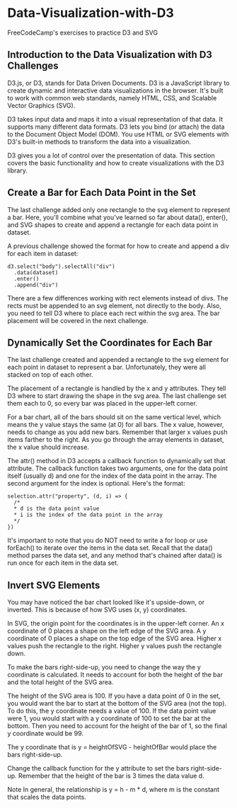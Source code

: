 # Data-Visualization-with-D3
FreeCodeCamp's exercises to practice D3 and SVG

## Introduction to the Data Visualization with D3 Challenges
D3.js, or D3, stands for Data Driven Documents. D3 is a JavaScript library to create dynamic and interactive data visualizations in the browser. It's built to work with common web standards, namely HTML, CSS, and Scalable Vector Graphics (SVG).

D3 takes input data and maps it into a visual representation of that data. It supports many different data formats. D3 lets you bind (or attach) the data to the Document Object Model (DOM). You use HTML or SVG elements with D3's built-in methods to transform the data into a visualization.

D3 gives you a lot of control over the presentation of data. This section covers the basic functionality and how to create visualizations with the D3 library.

## Create a Bar for Each Data Point in the Set
The last challenge added only one rectangle to the svg element to represent a bar. Here, you'll combine what you've learned so far about data(), enter(), and SVG shapes to create and append a rectangle for each data point in dataset.

A previous challenge showed the format for how to create and append a div for each item in dataset:
<pre><code>d3.select("body").selectAll("div")
  .data(dataset)
  .enter()
  .append("div")</pre></code>
There are a few differences working with rect elements instead of divs. The rects must be appended to an svg element, not directly to the body. Also, you need to tell D3 where to place each rect within the svg area. The bar placement will be covered in the next challenge.

## Dynamically Set the Coordinates for Each Bar
The last challenge created and appended a rectangle to the svg element for each point in dataset to represent a bar. Unfortunately, they were all stacked on top of each other.

The placement of a rectangle is handled by the x and y attributes. They tell D3 where to start drawing the shape in the svg area. The last challenge set them each to 0, so every bar was placed in the upper-left corner.

For a bar chart, all of the bars should sit on the same vertical level, which means the y value stays the same (at 0) for all bars. The x value, however, needs to change as you add new bars. Remember that larger x values push items farther to the right. As you go through the array elements in dataset, the x value should increase.

The attr() method in D3 accepts a callback function to dynamically set that attribute. The callback function takes two arguments, one for the data point itself (usually d) and one for the index of the data point in the array. The second argument for the index is optional. Here's the format:
<pre><code>selection.attr("property", (d, i) => {
  /* 
  * d is the data point value
  * i is the index of the data point in the array
  */
})</code></pre>
It's important to note that you do NOT need to write a for loop or use forEach() to iterate over the items in the data set. Recall that the data() method parses the data set, and any method that's chained after data() is run once for each item in the data set.

## Invert SVG Elements
You may have noticed the bar chart looked like it's upside-down, or inverted. This is because of how SVG uses (x, y) coordinates.

In SVG, the origin point for the coordinates is in the upper-left corner. An x coordinate of 0 places a shape on the left edge of the SVG area. A y coordinate of 0 places a shape on the top edge of the SVG area. Higher x values push the rectangle to the right. Higher y values push the rectangle down.

To make the bars right-side-up, you need to change the way the y coordinate is calculated. It needs to account for both the height of the bar and the total height of the SVG area.

The height of the SVG area is 100. If you have a data point of 0 in the set, you would want the bar to start at the bottom of the SVG area (not the top). To do this, the y coordinate needs a value of 100. If the data point value were 1, you would start with a y coordinate of 100 to set the bar at the bottom. Then you need to account for the height of the bar of 1, so the final y coordinate would be 99.

The y coordinate that is y = heightOfSVG - heightOfBar would place the bars right-side-up.

Change the callback function for the y attribute to set the bars right-side-up. Remember that the height of the bar is 3 times the data value d.

Note
In general, the relationship is y = h - m * d, where m is the constant that scales the data points.
